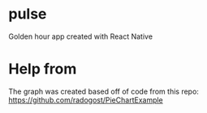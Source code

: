 # pulse
Golden hour app created with React Native

# Help from
The graph was created based off of code from this repo: https://github.com/radogost/PieChartExample
